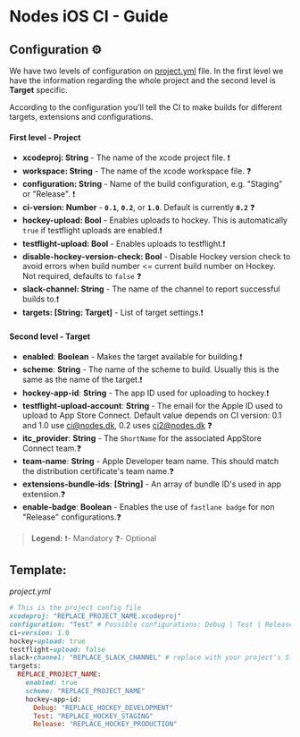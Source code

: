 # Nodes iOS CI - Guide

## Configuration ⚙️

We have two levels of configuration on [project.yml](./project.yml) file.
In the first level we have the information regarding the whole project and the second level is **Target** specific.

According to the configuration you'll tell the CI to make builds for different targets, extensions and configurations.

#### First level - Project

- **xcodeproj: String** - The name of the xcode project file. ❗️
- **workspace: String** - The name of the xcode workspace file. ❓
- **configuration: String** - Name of the build configuration, e.g. "Staging" or "Release". ❗️
- **ci-version: Number** - **`0.1`**, **`0.2`**, or **`1.0`**. Default is currently **`0.2`** ❓
- **hockey-upload: Bool** - Enables uploads to hockey. This is automatically `true` if testflight uploads are enabled.❗️
- **testflight-upload: Bool** - Enables uploads to testflight.❗️
- **disable-hockey-version-check: Bool** - Disable Hockey version check to avoid errors when build number <= current build number on Hockey. Not required, defaults to `false` ❓
- **slack-channel: String** - The name of the channel to report successful builds to.❗️
- **targets: [String: Target]** - List of target settings.❗️


#### Second level - Target

- **enabled**: **Boolean** - Makes the target available for building.❗️
- **scheme**: **String** - The name of the scheme to build. Usually this is the same as the name of the target.❗️
- **hockey-app-id**: **String** - The app ID used for uploading to hockey.❗️
- **testflight-upload-account**: **String** - The email for the Apple ID used to upload to App Store Connect. Default value depends on CI version: 0.1 and 1.0 use ci@nodes.dk, 0.2 uses ci2@nodes.dk ❓
- **itc_provider**: **String** - The `ShortName` for the associated AppStore Connect team.❓
- **team-name**: **String** - Apple Developer team name. This should match the distribution certificate's team name.❓
- **extensions-bundle-ids**: **[String]** - An array of bundle ID's used in app extension.❓
- **enable-badge**: **Boolean** - Enables the use of `fastlane badge` for non "Release" configurations.❓

> **Legend:**
❗️- Mandatory
❓- Optional

## Template:

*project.yml*

```ruby
# This is the project config file
xcodeproj: "REPLACE_PROJECT_NAME.xcodeproj"
configuration: "Test" # Possible configurations: Debug | Test | Release 
ci-version: 1.0
hockey-upload: true
testflight-upload: false
slack-channel: "REPLACE_SLACK_CHANNEL" # replace with your project's Slack Channel name
targets:
  REPLACE_PROJECT_NAME:
    enabled: true
    scheme: "REPLACE_PROJECT_NAME"
    hockey-app-id:
      Debug: "REPLACE_HOCKEY_DEVELOPMENT"
      Test: "REPLACE_HOCKEY_STAGING"
      Release: "REPLACE_HOCKEY_PRODUCTION"
   

```
